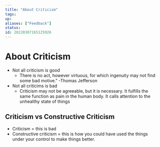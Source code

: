 ```yaml
---
title: "About Criticism"
tags:
up:
aliases: ["Feedback"]
status:
id: 20220307165125926
---
```


# About Criticism

- Not all criticism is good
	- There is no act, however virtuous, for which ingenuity may not find some bad motive." -Thomas Jefferson
- Not all criticims is bad
	- Criticism may not be agreeable, but it is necessary. It fulfills the same function as pain in the human body. It calls attention to the unhealthy state of things

## Criticism vs Constructive Criticism
- Criticism = this is bad
- Constructive criticism = this is how you could have used the things under your control to make things better.
